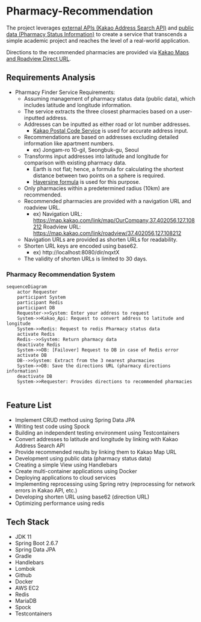 
# Pharmacy-Recommendation

The project leverages [external APIs (Kakao Address Search API)](https://developers.kakao.com/docs/latest/ko/local/dev-guide) and [public data (Pharmacy Status Information)](https://www.data.go.kr/data/15065023/fileData.do) to create a service that transcends a simple academic project and reaches the level of a real-world application.

Directions to the recommended pharmacies are provided via [Kakao Maps and Roadview Direct URL](https://apis.map.kakao.com/web/guide/#routeurl).

## Requirements Analysis

- Pharmacy Finder Service Requirements:
    - Assuming management of pharmacy status data (public data), which includes latitude and longitude information.
    - The service extracts the three closest pharmacies based on a user-inputted address.
    - Addresses can be inputted as either road or lot number addresses.
        - [Kakao Postal Code Service](https://postcode.map.daum.net/guide) is used for accurate address input.
    - Recommendations are based on addresses excluding detailed information like apartment numbers.
        - ex) Jongam-ro 10-gil, Seongbuk-gu, Seoul
    - Transforms input addresses into latitude and longitude for comparison with existing pharmacy data.
        - Earth is not flat; hence, a formula for calculating the shortest distance between two points on a sphere is required.
        - [Haversine formula](https://en.wikipedia.org/wiki/Haversine_formula) is used for this purpose.
    - Only pharmacies within a predetermined radius (10km) are recommended.
    - Recommended pharmacies are provided with a navigation URL and roadview URL.
        - ex)
          Navigation URL: https://map.kakao.com/link/map/OurCompany,37.402056,127.108212
          Roadview URL: https://map.kakao.com/link/roadview/37.402056,127.108212
    - Navigation URLs are provided as shorten URLs for readability.
    - Shorten URL keys are encoded using base62.
        - ex) http://localhost:8080/dir/nqxtX
    - The validity of shorten URLs is limited to 30 days.

### Pharmacy Recommendation System
```mermaid
sequenceDiagram
    actor Requester
    participant System
    participant Redis
    participant DB
    Requester->>System: Enter your address to request
    System->>Kakao_Api: Request to convert address to latitude and longitude
    System->>Redis: Request to redis Pharmacy status data
    activate Redis
    Redis-->>System: Return pharmacy data
    deactivate Redis
    System->>DB: [Failover] Request to DB in case of Redis error
    activate DB
    DB-->>System: Extract from the 3 nearest pharmacies
    System->>DB: Save the directions URL (pharmacy directions information)
    deactivate DB
    System->>Requester: Provides directions to recommended pharmacies


```


## Feature List

- Implement CRUD method using Spring Data JPA
- Writing test code using Spock
- Building an independent testing environment using Testcontainers
- Convert addresses to latitude and longitude by linking with Kakao Address Search API
- Provide recommended results by linking them to Kakao Map URL
- Development using public data (pharmacy status data)
- Creating a simple View using Handlebars
- Create multi-container applications using Docker
- Deploying applications to cloud services
- Implementing reprocessing using Spring retry (reprocessing for network errors in Kakao API, etc.)
- Developing shorten URL using base62 (direction URL)
- Optimizing performance using redis

## Tech Stack

- JDK 11
- Spring Boot 2.6.7
- Spring Data JPA
- Gradle
- Handlebars
- Lombok
- Github
- Docker
- AWS EC2
- Redis
- MariaDB
- Spock
- Testcontainers   
